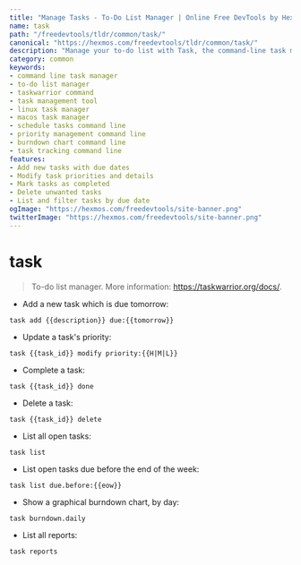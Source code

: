 ```yaml
---
title: "Manage Tasks - To-Do List Manager | Online Free DevTools by Hexmos"
name: task
path: "/freedevtools/tldr/common/task/"
canonical: "https://hexmos.com/freedevtools/tldr/common/task/"
description: "Manage your to-do list with Task, the command-line task manager. Schedule tasks, set priorities, and track progress efficiently. Free online tool, no registration required."
category: common
keywords:
- command line task manager
- to-do list manager
- taskwarrior command
- task management tool
- linux task manager
- macos task manager
- schedule tasks command line
- priority management command line
- burndown chart command line
- task tracking command line
features:
- Add new tasks with due dates
- Modify task priorities and details
- Mark tasks as completed
- Delete unwanted tasks
- List and filter tasks by due date
ogImage: "https://hexmos.com/freedevtools/site-banner.png"
twitterImage: "https://hexmos.com/freedevtools/site-banner.png"
---
```


# task

> To-do list manager.
> More information: <https://taskwarrior.org/docs/>.

- Add a new task which is due tomorrow:

`task add {{description}} due:{{tomorrow}}`

- Update a task's priority:

`task {{task_id}} modify priority:{{H|M|L}}`

- Complete a task:

`task {{task_id}} done`

- Delete a task:

`task {{task_id}} delete`

- List all open tasks:

`task list`

- List open tasks due before the end of the week:

`task list due.before:{{eow}}`

- Show a graphical burndown chart, by day:

`task burndown.daily`

- List all reports:

`task reports`
